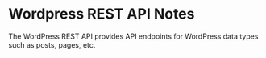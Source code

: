 # Wordpress REST API Notes

The WordPress REST API provides API endpoints for WordPress data types such as
posts, pages, etc.
